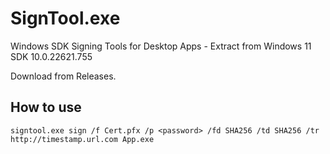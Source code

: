 # SignTool.exe
Windows SDK Signing Tools for Desktop Apps - Extract from Windows 11 SDK 10.0.22621.755

Download from Releases.

## How to use
```
signtool.exe sign /f Cert.pfx /p <password> /fd SHA256 /td SHA256 /tr http://timestamp.url.com App.exe
```
